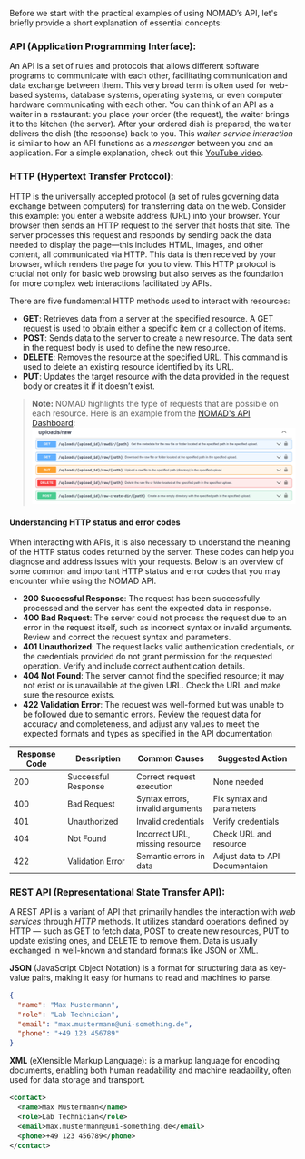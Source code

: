 Before we start with the practical examples of using NOMAD’s API, let's briefly provide a short explanation of essential concepts:

### API (Application Programming Interface):
An API is a set of rules and protocols that allows different software programs to communicate with each other, facilitating communication and data exchange between them. This very broad term is often used for web-based systems, database systems, operating systems, or even computer hardware communicating with each other.
You can think of an API as a waiter in a restaurant: you place your order (the request), the waiter brings it to the kitchen (the server). After your ordered dish is prepared, the waiter delivers the dish (the response) back to you. This *waiter-service interaction* is similar to how an API functions as a *messenger* between you and an application. For a simple explanation, check out this [YouTube video](https://www.youtube.com/watch?v=s7wmiS2mSXY).


### HTTP (Hypertext Transfer Protocol):

HTTP is the universally accepted protocol (a set of rules governing data exchange between computers) for transferring data on the web. Consider this example: you enter a website address (URL) into your browser. Your browser then sends an HTTP request to the server that hosts that site. The server processes this request and responds by sending back the data needed to display the page—this includes HTML, images, and other content, all communicated via HTTP. This data is then received by your browser, which renders the page for you to view. This HTTP protocol is crucial not only for basic web browsing but also serves as the foundation for more complex web interactions facilitated by APIs.

There are five fundamental HTTP methods used to interact with resources:

*   **GET**: Retrieves data from a server at the specified resource. A GET request is used to obtain either a specific item or a collection of items.
*   **POST**: Sends data to the server to create a new resource. The data sent in the request body is used to define the new resource.
*   **DELETE**: Removes the resource at the specified URL. This command is used to delete an existing resource identified by its URL.
*   **PUT**: Updates the target resource with the data provided in the request body or creates it if it doesn’t exist.


> **Note:** NOMAD highlights the type of requests that are possible on each resource. Here is an example from the [NOMAD's API Dashboard](https://nomad-lab.eu/prod/v1/api/v1/extensions/docs):
![Example NOMAD API Dashboard](../images/API_dashboard_example.png)

#### Understanding HTTP status and error codes

When interacting with APIs, it is also necessary to understand the meaning of the HTTP status codes returned by the server. These codes can help you diagnose and address issues with your requests. Below is an overview of some common and important HTTP status and error codes that you may encounter while using the NOMAD API.

*   **200 Successful Response**: The request has been successfully processed and the server has sent the expected data in response.
*   **400 Bad Request**: The server could not process the request due to an error in the request itself, such as incorrect syntax or invalid arguments. Review and correct the request syntax and parameters.
*   **401 Unauthorized**: The request lacks valid authentication credentials, or the credentials provided do not grant permission for the requested operation. Verify and include correct authentication details.
*   **404 Not Found**: The server cannot find the specified resource; it may not exist or is unavailable at the given URL. Check the URL and make sure the resource exists.
*   **422 Validation Error**: The request was well-formed but was unable to be followed due to semantic errors. Review the request data for accuracy and completeness, and adjust any values to meet the expected formats and types as specified in the API documentation


| Response Code | Description | Common Causes | Suggested Action |
| --- | --- | --- | --- |
| 200 | Successful Response | Correct request execution | None needed |
| 400 | Bad Request | Syntax errors, invalid arguments | Fix syntax and parameters |
| 401 | Unauthorized | Invalid credentials | Verify credentials |
| 404 | Not Found | Incorrect URL, missing resource | Check URL and resource |
| 422 | Validation Error | Semantic errors in data | Adjust data to API Documentaion |

### REST API (Representational State Transfer API):
A REST API is a variant of API that primarily handles the interaction with *web services* through *HTTP* methods. It utilizes standard operations defined by HTTP — such as GET to fetch data, POST to create new resources, PUT to update existing ones, and DELETE to remove them. Data is usually exchanged in well-known and standard formats like JSON or XML. 

**JSON** (JavaScript Object Notation) is a format for structuring data as key-value pairs, making it easy for humans to read and machines to parse.
```json
{
  "name": "Max Mustermann",
  "role": "Lab Technician",
  "email": "max.mustermann@uni-something.de",
  "phone": "+49 123 456789"
}
```

**XML** (eXtensible Markup Language): is a markup language for encoding documents, enabling both human readability and machine readability, often used for data storage and transport.

```xml
<contact>
  <name>Max Mustermann</name>
  <role>Lab Technician</role>
  <email>max.mustermann@uni-something.de</email>
  <phone>+49 123 456789</phone>
</contact>

```
